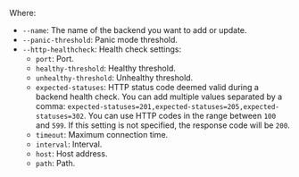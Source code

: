 Where:
* `--name`: The name of the backend you want to add or update.
* `--panic-threshold`: Panic mode threshold.
* `--http-healthcheck`: Health check settings:
  * `port`: Port.
  * `healthy-threshold`: Healthy threshold.
  * `unhealthy-threshold`: Unhealthy threshold.
  * `expected-statuses`: HTTP status code deemed valid during a backend health check. You can add multiple values separated by a comma: `expected-statuses=201,expected-statuses=205,expected-statuses=302`. You can use HTTP codes in the range between `100` and `599`. If this setting is not specified, the response code will be `200`.
  * `timeout`: Maximum connection time.
  * `interval`: Interval.
  * `host`: Host address.
  * `path`: Path.
